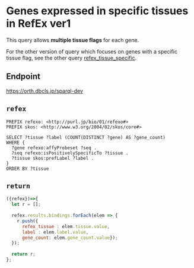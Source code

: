 # Genes expressed in specific tissues in RefEx ver1
This query allows **multiple tissue flags** for each gene.

For the other version of query which focuses on genes with a specific tissue flag, see the other query [refex_tissue_specific](refex_tissue_specific).

## Endpoint

https://orth.dbcls.jp/sparql-dev

## `refex`

```sparql
PREFIX refexo: <http://purl.jp/bio/01/refexo#>
PREFIX skos: <http://www.w3.org/2004/02/skos/core#>

SELECT ?tissue ?label (COUNT(DISTINCT ?gene) AS ?gene_count)
WHERE {
  ?gene refexo:affyProbeset ?seq .
  ?seq refexo:isPositivelySpecificTo ?tissue .
  ?tissue skos:prefLabel ?label .
}
ORDER BY ?tissue
```

## `return`

```javascript
({refex})=>{
  let r = [];
  
  refex.results.bindings.forEach(elem => {
    r.push({
      refex_tissue : elem.tissue.value,
      label : elem.label.value,
      gene_count: elem.gene_count.value});
  });
  
  return r;
};
```